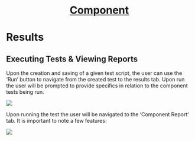 <h1 style="text-align: center; text-decoration:underline; font-weight: bold;">Component</h1>

# Results

## Executing Tests & Viewing Reports <!-- {docsify-ignore} --> 
Upon the creation and saving of a given test script, the user can use the ‘Run’ button to navigate from the created test to the results tab. Upon run the user will be prompted to provide specifics in relation to the component tests being run.

![](../../../_media/_componentImgs/Aspose.Words.2f572e7c-e1bc-424a-bb14-b916aa36d020.042.png)

Upon running the test the user will be navigated to the ‘Component Report’ tab. It is important to note a few features:

![](../../../_media/_componentImgs/Aspose.Words.2f572e7c-e1bc-424a-bb14-b916aa36d020.043.png)